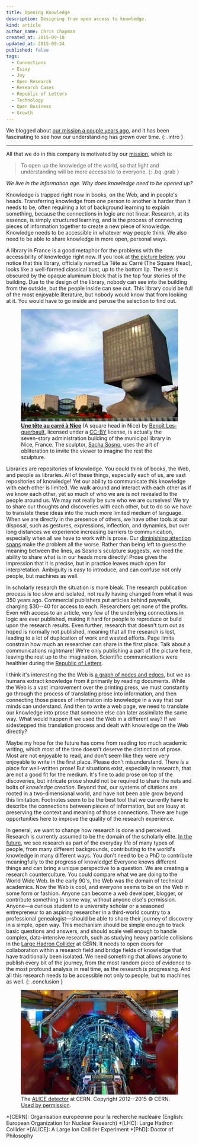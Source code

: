 ```yaml
---
title: Opening Knowledge
description: Designing true open access to knowledge.
kind: article
author_name: Chris Chapman
created_at: 2015-09-18
updated_at: 2015-09-24
published: false
tags:
  - Connections
  - Essay
  - Joy
  - Open Research
  - Research Cases
  - Republic of Letters
  - Technology
  - Open Business
  - Growth
---
```


We blogged about [our mission a couple years ago], and it has been fascinating
to see how our understanding has grown over time.
{: .intro }

---

All that we do in this company is motivated by our [mission], which is:

> To open up the knowledge of the world, so that light and understanding will
> be more accessible to everyone.
{: .bq .grab }

_We live in the information age. Why does knowledge need to be opened up?_

Knowledge is trapped right now in books, on the Web, and in people's heads.
Transferring knowledge from one person to another is harder than it needs to
be, often requiring a lot of background learning to explain something, because
the connections in logic are not linear. Research, at its essence, is simply
structured learning, and is the process of connecting pieces of information
together to create a new piece of knowledge. Knowledge needs to be accessible
in whatever way people think. We also need to be able to share knowledge in
more open, personal ways.

A library in France is a good metaphor for the problems with the accessibility
of knowledge right now. If you look at <a href="#fig:squarehead">the picture
below</a>, you notice that this library, officially named <span lang="fr">La
Tête au Carré</span> (The Square Head), looks like a well-formed classical
bust, up to the bottom lip. The rest is obscured by the opaque aluminum block
that is the top four stories of the building. Due to the design of the library,
nobody can see into the building from the outside, but the people inside can
see out. This library could be full of the most enjoyable literature, but
nobody would know that from looking at it. You would have to go inside and
peruse the selection to find out.

<figure id="fig:squarehead" class="img" property="schema:image" resource="#squarehead" typeof="schema:ImageObject">
  <img property="schema:contentUrl" src="square_head.jpg" class="static" alt="Tête carrée, or Square Head, a library in Nice, France" />
  <figcaption class="small"><a href="https://www.flickr.com/photos/14382098@N03/4300141401/" lang="fr" title="Une tête au carré à Nice on Flickr"><b>Une tête au carré à Nice</b></a> (A square head in Nice) by <a lang="fr" property="cc:attributionName" rel="cc:attributionURL" href="https://www.flickr.com/photos/14382098@N03/">Benoît Lesquerbault</a>, licensed under a <a rel="cc:license" href="https://creativecommons.org/licenses/by/2.0/"><abbr title="Creative Commons Attribution 2.0 Generic">CC-BY</abbr></a> license, is actually the seven-story administration building of the municipal library in Nice, France. The sculptor, <a
href="https://en.wikipedia.org/wiki/Sacha_Sosno">Sacha Sosno</a>, uses the art
of obliteration to invite the viewer to imagine the rest the sculpture. <span class="icon-cc"></span><span class="icon-cc-by"></span></figcaption>
</figure>

<!--MORE-->

Libraries are repositories of knowledge. You could think of books, the Web, and
people as libraries. All of these things, especially each of us, are vast
repositories of knowledge! Yet our ability to communicate this knowledge with
each other is limited. We walk around and interact with each other as if we
know each other, yet so much of who we are is not revealed to the people around
us. We may not really be sure who we are ourselves! We try to share our
thoughts and discoveries with each other, but to do so we have to translate
these ideas into the much more limited medium of language. When we are directly
in the presence of others, we have other tools at our disposal, such as
gestures, expressions, inflection, and dynamics, but over long distances we
experience increasing barriers to communication, especially when all we have to
work with is prose. Our [diminishing attention spans] make the problem all the
worse. Rather than being left to guess the meaning between the lines, as
Sosno's sculpture suggests, we need the ability to share what is in our heads
more directly! Prose gives the impression that it is precise, but in practice
leaves much open for interpretation. Ambiguity is easy to introduce, and can
confuse not only people, but machines as well.

In scholarly research the situation is more bleak. The research publication
process is too slow and isolated, not really having changed from what it was
<span class="oldstyle">350</span> years ago. Commercial publishers put articles
behind paywalls, charging <span class="oldstyle">$30--40</span> for access to
each. Researchers get none of the profits. Even with access to an article, very
few of the underlying connections in logic are ever published, making it hard
for people to reproduce or build upon the research results. Even further,
research that doesn't turn out as hoped is normally not published, meaning that
all the research is lost, leading to a lot of duplication of work and wasted
efforts. Page limits constrain how much an researcher can share in the first
place. Talk about a communications nightmare! We're only publishing a part of
the picture here, leaving the rest up to the imagination. Scientific
communications were healthier during the [Republic of Letters].

I think it's interesting the the Web is [a graph of nodes and edges][graph],
but we as humans extract knowledge from it primarily by reading documents.
While the Web is a vast improvement over the printing press, we must constantly
go through the process of translating prose into information, and then
connecting those pieces of information into knowledge in a way that our minds
can understand. And then to write a web page, we need to translate our
knowledge into prose that someone else can later assimilate the same way. What
would happen if we used the Web in a different way? If we sidestepped this
translation process and dealt with knowledge on the Web directly?

Maybe my hope for the future has come from reading too much academic writing,
which most of the time doesn't deserve the distinction of prose. Most are not
enjoyable to read, and don't seem like they were very enjoyable to write in the
first place. Please don't misunderstand. There _is_ a place for well-written
prose! But situations exist, especially in research, that are not a good fit
for the medium. It's fine to add prose on top of the discoveries, but intricate
prose should not be required to share the nuts and bolts of _knowledge
creation_.  Beyond that, our systems of citations are rooted in a
two-dimensional world, and have not been able grow beyond this limitation.
Footnotes seem to be the best tool that we currently have to describe the
connections between pieces of information, but are lousy at preserving the
context and meaning of those connections. There are huge opportunities here to
improve the quality of the research experience.

In general, we want to change how research is done and perceived. Research is
currently assumed to be the domain of the scholarly elite. [In the future], we
see research as part of the everyday life of many types of people, from many
different backgrounds, contributing to the world's knowledge in many different
ways. You don't need to be a PhD to contribute meaningfully to the progress of
knowledge! Everyone knows different things and can bring a unique perspective
to a question. We are creating a research counterculture. You could compare
what we are doing to the World Wide Web. In the early <span
class="oldstyle">90</span>'s, the Web was the domain of technical academics.
Now the Web is cool, and everyone seems to be on the Web in some form or
fashion. Anyone can become a web developer, blogger, or contribute something in
some way, without anyone else's permission. Anyone—a curious student to a
university scholar or a seasoned entrepreneur to an aspiring researcher in a
third-world country to a professional genealogist—should be able to share their
journey of discovery in a simple, open way. This mechanism should be simple
enough to track basic questions and answers, and should scale well enough to
handle complex, data-intensive research, such as studying heavy particle
collisions in the <a href="#fig:alice">Large Hadron Collider</a> at CERN. It
needs to open doors for collaboration within a research field and bridge fields
of knowledge that have traditionally been isolated. We need something that
allows anyone to publish every bit of the journey, from the most random piece
of evidence to the most profound analysis in real time, as the research is
progressing. And all this research needs to be accessible not only to people,
but to machines as well.
{: .conclusion }

<figure id="fig:alice" class="img" property="schema:image" resource="#alice" typeof="schema:ImageObject">
  <a href="LRsaba_CERN_0212_00676.jpg" title="Click for maximum coolness"><img property="schema:contentUrl" src="LHR_alice.jpg" class="static" alt="ALICE detector at the Large Hadron Collider" /></a>
  <figcaption class="small">The <a href="http://cds.cern.ch/record/1436153"><abbr>ALICE</abbr> detector</a> at CERN. Copyright <span class="oldstyle">2012--2015 ©</span> CERN. <a href="http://copyright.cern.ch">Used by permission</a>.</figcaption>
</figure>

[mission]: </company/#sec:mission> "Pentandra → Our Mission"
[our mission a couple years ago]: </blog/a-more-focused-mission/> "Pentandra → A More Focused Mission"
[graph]: <https://en.wikipedia.org/wiki/Graph_(mathematics)> "Graph on Wikipedia"
[diminishing attention spans]: <http://www.theguardian.com/media-network/media-network-blog/2012/mar/19/attention-span-internet-consumer> "Say it quick, say it well – the attention span of a modern internet consumer (on theguardian)"
[Republic of Letters]: </blog/introducing-research-cases/> "Pentandra → Introducing Research Cases"
[In the future]: </research/#sec:future> "Pentandra → The Future of Research"
*[CERN]: Organisation européenne pour la recherche nucléaire (English: European Organization for Nuclear Research)
*[LHC]: Large Hadron Collider
*[ALICE]: A Large Ion Collider Experiment
*[PhD]: Doctor of Philosophy
